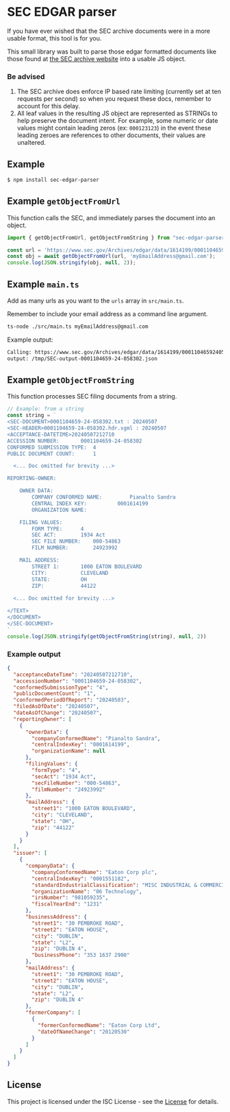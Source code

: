 # SEC EDGAR parser
If you have ever wished that the SEC archive documents were in a more usable format, this tool is for you.

This small library was built to parse those edgar formatted documents like those found at [the SEC archive website](https://www.sec.gov/Archives/edgar/data/1849440/000084251724000086/0000842517-24-000086.txt) into a usable JS object.

### Be advised
1. The SEC archive does enforce IP based rate limiting (currently set at ten requests per second) so when you request these docs, remember to account for this delay. 
2. All leaf values in the resulting JS object are represented as STRINGs to help preserve the document intent. For example, some numeric or date values might contain leading zeros (ex: `000123123`) in the event these leading zeroes are references to other documents, their values are unaltered.



## Example

```bash
$ npm install sec-edgar-parser
```

## Example `getObjectFromUrl`
This function calls the SEC, and immediately parses the document into an object.
```ts
import { getObjectFromUrl, getObjectFromString } from "sec-edgar-parser";

const url = 'https://www.sec.gov/Archives/edgar/data/1614199/000110465924058302/0001104659-24-058302.txt';
const obj = await getObjectFromUrl(url, 'myEmailAddress@gmail.com');
console.log(JSON.stringify(obj, null, 2));
```

## Example `main.ts`
Add as many urls as you want to the `urls` array in `src/main.ts`.

Remember to include your email address as a command line argument.

```bash
ts-node ./src/main.ts myEmailAddress@gmail.com
```
Example output:

```bash
Calling: https://www.sec.gov/Archives/edgar/data/1614199/000110465924058302/0001104659-24-058302.txt
output: /tmp/SEC-output-0001104659-24-058302.json
```

## Example `getObjectFromString`
This function processes SEC filing documents from a string. 
```ts
// Example: from a string
const string = `
<SEC-DOCUMENT>0001104659-24-058302.txt : 20240507
<SEC-HEADER>0001104659-24-058302.hdr.sgml : 20240507
<ACCEPTANCE-DATETIME>20240507212710
ACCESSION NUMBER:		0001104659-24-058302
CONFORMED SUBMISSION TYPE:	4
PUBLIC DOCUMENT COUNT:		1

  <... Doc omitted for brevity ...>

REPORTING-OWNER:	

	OWNER DATA:	
		COMPANY CONFORMED NAME:			Pianalto Sandra
		CENTRAL INDEX KEY:			0001614199
		ORGANIZATION NAME:           	

	FILING VALUES:
		FORM TYPE:		4
		SEC ACT:		1934 Act
		SEC FILE NUMBER:	000-54863
		FILM NUMBER:		24923992

	MAIL ADDRESS:	
		STREET 1:		1000 EATON BOULEVARD
		CITY:			CLEVELAND
		STATE:			OH
		ZIP:			44122
        
  <... Doc omitted for brevity ...>

</TEXT>
</DOCUMENT>
</SEC-DOCUMENT>
`
console.log(JSON.stringify(getObjectFromString(string), null, 2))

```
### Example output
```json
{
  "acceptanceDateTime": "20240507212710",
  "accessionNumber": "0001104659-24-058302",
  "conformedSubmissionType": "4",
  "publicDocumentCount": "1",
  "conformedPeriodOfReport": "20240503",
  "filedAsOfDate": "20240507",
  "dateAsOfChange": "20240507",
  "reportingOwner": [
    {
      "ownerData": {
        "companyConformedName": "Pianalto Sandra",
        "centralIndexKey": "0001614199",
        "organizationName": null
      },
      "filingValues": {
        "formType": "4",
        "secAct": "1934 Act",
        "secFileNumber": "000-54863",
        "filmNumber": "24923992"
      },
      "mailAddress": {
        "street1": "1000 EATON BOULEVARD",
        "city": "CLEVELAND",
        "state": "OH",
        "zip": "44122"
      }
    }
  ],
  "issuer": [
    {
      "companyData": {
        "companyConformedName": "Eaton Corp plc",
        "centralIndexKey": "0001551182",
        "standardIndustrialClassification": "MISC INDUSTRIAL & COMMERCIAL MACHINERY & EQUIPMENT [3590]",
        "organizationName": "06 Technology",
        "irsNumber": "981059235",
        "fiscalYearEnd": "1231"
      },
      "businessAddress": {
        "street1": "30 PEMBROKE ROAD",
        "street2": "EATON HOUSE",
        "city": "DUBLIN",
        "state": "L2",
        "zip": "DUBLIN 4",
        "businessPhone": "353 1637 2900"
      },
      "mailAddress": {
        "street1": "30 PEMBROKE ROAD",
        "street2": "EATON HOUSE",
        "city": "DUBLIN",
        "state": "L2",
        "zip": "DUBLIN 4"
      },
      "formerCompany": [
        {
          "formerConformedName": "Eaton Corp Ltd",
          "dateOfNameChange": "20120530"
        }
      ]
    }
  ]
}
```

## License
This project is licensed under the ISC License - see the [License](https://en.wikipedia.org/wiki/ISC_license) for details.